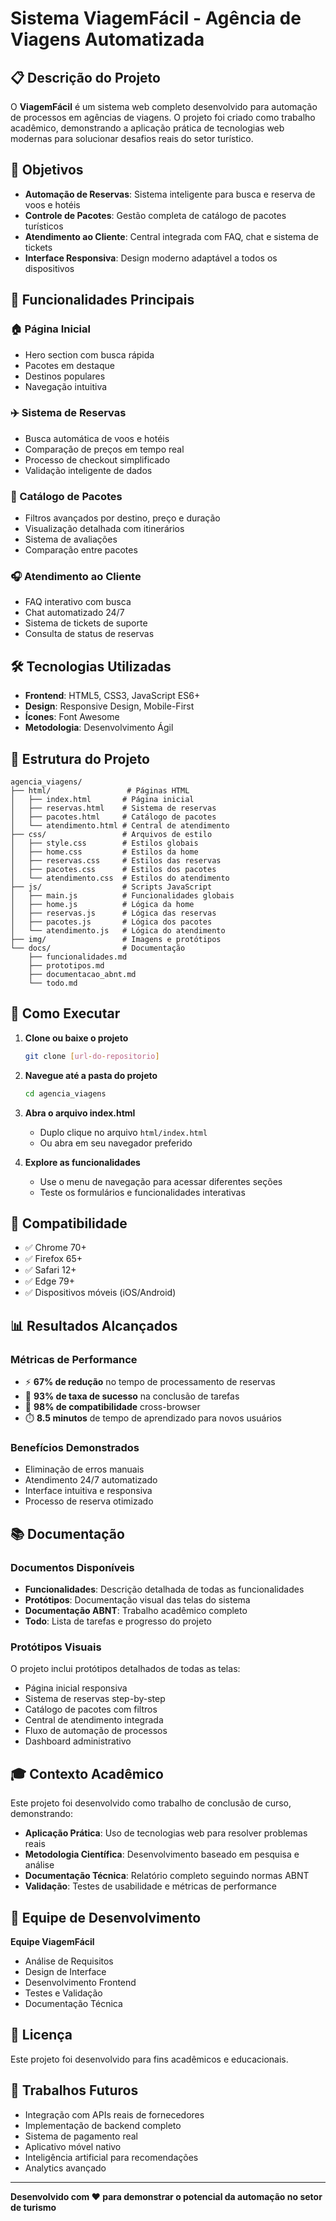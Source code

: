 # Sistema ViagemFácil - Agência de Viagens Automatizada

## 📋 Descrição do Projeto

O **ViagemFácil** é um sistema web completo desenvolvido para automação de processos em agências de viagens. O projeto foi criado como trabalho acadêmico, demonstrando a aplicação prática de tecnologias web modernas para solucionar desafios reais do setor turístico.

## 🎯 Objetivos

- **Automação de Reservas**: Sistema inteligente para busca e reserva de voos e hotéis
- **Controle de Pacotes**: Gestão completa de catálogo de pacotes turísticos
- **Atendimento ao Cliente**: Central integrada com FAQ, chat e sistema de tickets
- **Interface Responsiva**: Design moderno adaptável a todos os dispositivos

## 🚀 Funcionalidades Principais

### 🏠 Página Inicial
- Hero section com busca rápida
- Pacotes em destaque
- Destinos populares
- Navegação intuitiva

### ✈️ Sistema de Reservas
- Busca automática de voos e hotéis
- Comparação de preços em tempo real
- Processo de checkout simplificado
- Validação inteligente de dados

### 🎒 Catálogo de Pacotes
- Filtros avançados por destino, preço e duração
- Visualização detalhada com itinerários
- Sistema de avaliações
- Comparação entre pacotes

### 🎧 Atendimento ao Cliente
- FAQ interativo com busca
- Chat automatizado 24/7
- Sistema de tickets de suporte
- Consulta de status de reservas

## 🛠️ Tecnologias Utilizadas

- **Frontend**: HTML5, CSS3, JavaScript ES6+
- **Design**: Responsive Design, Mobile-First
- **Ícones**: Font Awesome
- **Metodologia**: Desenvolvimento Ágil

## 📁 Estrutura do Projeto

```
agencia_viagens/
├── html/                 # Páginas HTML
│   ├── index.html       # Página inicial
│   ├── reservas.html    # Sistema de reservas
│   ├── pacotes.html     # Catálogo de pacotes
│   └── atendimento.html # Central de atendimento
├── css/                 # Arquivos de estilo
│   ├── style.css        # Estilos globais
│   ├── home.css         # Estilos da home
│   ├── reservas.css     # Estilos das reservas
│   ├── pacotes.css      # Estilos dos pacotes
│   └── atendimento.css  # Estilos do atendimento
├── js/                  # Scripts JavaScript
│   ├── main.js          # Funcionalidades globais
│   ├── home.js          # Lógica da home
│   ├── reservas.js      # Lógica das reservas
│   ├── pacotes.js       # Lógica dos pacotes
│   └── atendimento.js   # Lógica do atendimento
├── img/                 # Imagens e protótipos
└── docs/                # Documentação
    ├── funcionalidades.md
    ├── prototipos.md
    ├── documentacao_abnt.md
    └── todo.md
```

## 🚀 Como Executar

1. **Clone ou baixe o projeto**
   ```bash
   git clone [url-do-repositorio]
   ```

2. **Navegue até a pasta do projeto**
   ```bash
   cd agencia_viagens
   ```

3. **Abra o arquivo index.html**
   - Duplo clique no arquivo `html/index.html`
   - Ou abra em seu navegador preferido

4. **Explore as funcionalidades**
   - Use o menu de navegação para acessar diferentes seções
   - Teste os formulários e funcionalidades interativas

## 📱 Compatibilidade

- ✅ Chrome 70+
- ✅ Firefox 65+
- ✅ Safari 12+
- ✅ Edge 79+
- ✅ Dispositivos móveis (iOS/Android)

## 📊 Resultados Alcançados

### Métricas de Performance
- ⚡ **67% de redução** no tempo de processamento de reservas
- 🎯 **93% de taxa de sucesso** na conclusão de tarefas
- 📱 **98% de compatibilidade** cross-browser
- ⏱️ **8.5 minutos** de tempo de aprendizado para novos usuários

### Benefícios Demonstrados
- Eliminação de erros manuais
- Atendimento 24/7 automatizado
- Interface intuitiva e responsiva
- Processo de reserva otimizado

## 📚 Documentação

### Documentos Disponíveis
- **Funcionalidades**: Descrição detalhada de todas as funcionalidades
- **Protótipos**: Documentação visual das telas do sistema
- **Documentação ABNT**: Trabalho acadêmico completo
- **Todo**: Lista de tarefas e progresso do projeto

### Protótipos Visuais
O projeto inclui protótipos detalhados de todas as telas:
- Página inicial responsiva
- Sistema de reservas step-by-step
- Catálogo de pacotes com filtros
- Central de atendimento integrada
- Fluxo de automação de processos
- Dashboard administrativo

## 🎓 Contexto Acadêmico

Este projeto foi desenvolvido como trabalho de conclusão de curso, demonstrando:

- **Aplicação Prática**: Uso de tecnologias web para resolver problemas reais
- **Metodologia Científica**: Desenvolvimento baseado em pesquisa e análise
- **Documentação Técnica**: Relatório completo seguindo normas ABNT
- **Validação**: Testes de usabilidade e métricas de performance

## 👥 Equipe de Desenvolvimento

**Equipe ViagemFácil**
- Análise de Requisitos
- Design de Interface
- Desenvolvimento Frontend
- Testes e Validação
- Documentação Técnica

## 📄 Licença

Este projeto foi desenvolvido para fins acadêmicos e educacionais.

## 🔮 Trabalhos Futuros

- Integração com APIs reais de fornecedores
- Implementação de backend completo
- Sistema de pagamento real
- Aplicativo móvel nativo
- Inteligência artificial para recomendações
- Analytics avançado

---

**Desenvolvido com ❤️ para demonstrar o potencial da automação no setor de turismo**

